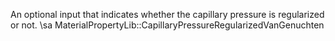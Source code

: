 An optional input that indicates whether the capillary pressure is regularized
 or not.
\sa  MaterialPropertyLib::CapillaryPressureRegularizedVanGenuchten
